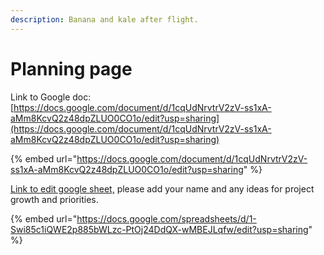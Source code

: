 ```yaml
---
description: Banana and kale after flight.
---
```


# Planning page



Link to Google doc: [https://docs.google.com/document/d/1cqUdNrvtrV2zV-ss1xA-aMm8KcvQ2z48dpZLUO0CO1o/edit?usp=sharing](https://docs.google.com/document/d/1cqUdNrvtrV2zV-ss1xA-aMm8KcvQ2z48dpZLUO0CO1o/edit?usp=sharing)

{% embed url="https://docs.google.com/document/d/1cqUdNrvtrV2zV-ss1xA-aMm8KcvQ2z48dpZLUO0CO1o/edit?usp=sharing" %}





[Link to edit google sheet,](https://docs.google.com/spreadsheets/d/1-Swi85c1iQWE2p885bWLzc-PtOj24DdQX-wMBEJLqfw/edit?usp=sharing) please add your name and any ideas for project growth and priorities.

{% embed url="https://docs.google.com/spreadsheets/d/1-Swi85c1iQWE2p885bWLzc-PtOj24DdQX-wMBEJLqfw/edit?usp=sharing" %}





